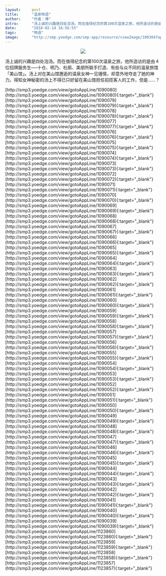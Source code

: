 ```yaml
---
layout:     post
title:      "温泉物语"
author:     "作者：博"
intro:      "汤上诚的兴趣是四处泡汤。而在值得纪念的第100次温泉之旅，他所造访的是由４位招牌服务生──十仓、明乃、杜鹃、美朋所联手打造、有些与众不同的温泉旅馆「美山馆」。汤上对在美山馆邂逅的温泉女神一见锺情，却意外地夺走了她的神力。得知女神秘密的汤上不得已只好留在美山馆担任招揽客人的工作，但是……？"
date:       "2018-02-14 16:56:55"
tags:       "物语"
image:      "http://smp.yoedge.com/smp-app/resource/viewImage/1003047appline.png"
---
```

<div style="text-align: center">
<p><img src="http://smp.yoedge.com/smp-app/resource/viewImage/1003047appline.png"/></p>
</div>
<p class="post-meta">
<span>汤上诚的兴趣是四处泡汤。而在值得纪念的第100次温泉之旅，他所造访的是由４位招牌服务生──十仓、明乃、杜鹃、美朋所联手打造、有些与众不同的温泉旅馆「美山馆」。汤上对在美山馆邂逅的温泉女神一见锺情，却意外地夺走了她的神力。得知女神秘密的汤上不得已只好留在美山馆担任招揽客人的工作，但是……？</span>
</p>
[http://smp3.yoedge.com/view/gotoAppLine/1090080](http://smp3.yoedge.com/view/gotoAppLine/1090080){:target="_blank"}
[http://smp3.yoedge.com/view/gotoAppLine/1090079](http://smp3.yoedge.com/view/gotoAppLine/1090079){:target="_blank"}
[http://smp3.yoedge.com/view/gotoAppLine/1090078](http://smp3.yoedge.com/view/gotoAppLine/1090078){:target="_blank"}
[http://smp3.yoedge.com/view/gotoAppLine/1090077](http://smp3.yoedge.com/view/gotoAppLine/1090077){:target="_blank"}
[http://smp3.yoedge.com/view/gotoAppLine/1090076](http://smp3.yoedge.com/view/gotoAppLine/1090076){:target="_blank"}
[http://smp3.yoedge.com/view/gotoAppLine/1090075](http://smp3.yoedge.com/view/gotoAppLine/1090075){:target="_blank"}
[http://smp3.yoedge.com/view/gotoAppLine/1090074](http://smp3.yoedge.com/view/gotoAppLine/1090074){:target="_blank"}
[http://smp3.yoedge.com/view/gotoAppLine/1090073](http://smp3.yoedge.com/view/gotoAppLine/1090073){:target="_blank"}
[http://smp3.yoedge.com/view/gotoAppLine/1090072](http://smp3.yoedge.com/view/gotoAppLine/1090072){:target="_blank"}
[http://smp3.yoedge.com/view/gotoAppLine/1090071](http://smp3.yoedge.com/view/gotoAppLine/1090071){:target="_blank"}
[http://smp3.yoedge.com/view/gotoAppLine/1090070](http://smp3.yoedge.com/view/gotoAppLine/1090070){:target="_blank"}
[http://smp3.yoedge.com/view/gotoAppLine/1090069](http://smp3.yoedge.com/view/gotoAppLine/1090069){:target="_blank"}
[http://smp3.yoedge.com/view/gotoAppLine/1090068](http://smp3.yoedge.com/view/gotoAppLine/1090068){:target="_blank"}
[http://smp3.yoedge.com/view/gotoAppLine/1090067](http://smp3.yoedge.com/view/gotoAppLine/1090067){:target="_blank"}
[http://smp3.yoedge.com/view/gotoAppLine/1090066](http://smp3.yoedge.com/view/gotoAppLine/1090066){:target="_blank"}
[http://smp3.yoedge.com/view/gotoAppLine/1090065](http://smp3.yoedge.com/view/gotoAppLine/1090065){:target="_blank"}
[http://smp3.yoedge.com/view/gotoAppLine/1090064](http://smp3.yoedge.com/view/gotoAppLine/1090064){:target="_blank"}
[http://smp3.yoedge.com/view/gotoAppLine/1090063](http://smp3.yoedge.com/view/gotoAppLine/1090063){:target="_blank"}
[http://smp3.yoedge.com/view/gotoAppLine/1090062](http://smp3.yoedge.com/view/gotoAppLine/1090062){:target="_blank"}
[http://smp3.yoedge.com/view/gotoAppLine/1090061](http://smp3.yoedge.com/view/gotoAppLine/1090061){:target="_blank"}
[http://smp3.yoedge.com/view/gotoAppLine/1090060](http://smp3.yoedge.com/view/gotoAppLine/1090060){:target="_blank"}
[http://smp3.yoedge.com/view/gotoAppLine/1090059](http://smp3.yoedge.com/view/gotoAppLine/1090059){:target="_blank"}
[http://smp3.yoedge.com/view/gotoAppLine/1090058](http://smp3.yoedge.com/view/gotoAppLine/1090058){:target="_blank"}
[http://smp3.yoedge.com/view/gotoAppLine/1090057](http://smp3.yoedge.com/view/gotoAppLine/1090057){:target="_blank"}
[http://smp3.yoedge.com/view/gotoAppLine/1090056](http://smp3.yoedge.com/view/gotoAppLine/1090056){:target="_blank"}
[http://smp3.yoedge.com/view/gotoAppLine/1090055](http://smp3.yoedge.com/view/gotoAppLine/1090055){:target="_blank"}
[http://smp3.yoedge.com/view/gotoAppLine/1090054](http://smp3.yoedge.com/view/gotoAppLine/1090054){:target="_blank"}
[http://smp3.yoedge.com/view/gotoAppLine/1090053](http://smp3.yoedge.com/view/gotoAppLine/1090053){:target="_blank"}
[http://smp3.yoedge.com/view/gotoAppLine/1090052](http://smp3.yoedge.com/view/gotoAppLine/1090052){:target="_blank"}
[http://smp3.yoedge.com/view/gotoAppLine/1090051](http://smp3.yoedge.com/view/gotoAppLine/1090051){:target="_blank"}
[http://smp3.yoedge.com/view/gotoAppLine/1090050](http://smp3.yoedge.com/view/gotoAppLine/1090050){:target="_blank"}
[http://smp3.yoedge.com/view/gotoAppLine/1090049](http://smp3.yoedge.com/view/gotoAppLine/1090049){:target="_blank"}
[http://smp3.yoedge.com/view/gotoAppLine/1090048](http://smp3.yoedge.com/view/gotoAppLine/1090048){:target="_blank"}
[http://smp3.yoedge.com/view/gotoAppLine/1090047](http://smp3.yoedge.com/view/gotoAppLine/1090047){:target="_blank"}
[http://smp3.yoedge.com/view/gotoAppLine/1090046](http://smp3.yoedge.com/view/gotoAppLine/1090046){:target="_blank"}
[http://smp3.yoedge.com/view/gotoAppLine/1090045](http://smp3.yoedge.com/view/gotoAppLine/1090045){:target="_blank"}
[http://smp3.yoedge.com/view/gotoAppLine/1090044](http://smp3.yoedge.com/view/gotoAppLine/1090044){:target="_blank"}
[http://smp3.yoedge.com/view/gotoAppLine/1090043](http://smp3.yoedge.com/view/gotoAppLine/1090043){:target="_blank"}
[http://smp3.yoedge.com/view/gotoAppLine/1090042](http://smp3.yoedge.com/view/gotoAppLine/1090042){:target="_blank"}
[http://smp3.yoedge.com/view/gotoAppLine/1090041](http://smp3.yoedge.com/view/gotoAppLine/1090041){:target="_blank"}
[http://smp3.yoedge.com/view/gotoAppLine/1090040](http://smp3.yoedge.com/view/gotoAppLine/1090040){:target="_blank"}
[http://smp3.yoedge.com/view/gotoAppLine/1090039](http://smp3.yoedge.com/view/gotoAppLine/1090039){:target="_blank"}
[http://smp3.yoedge.com/view/gotoAppLine/1123860](http://smp3.yoedge.com/view/gotoAppLine/1123860){:target="_blank"}
[http://smp3.yoedge.com/view/gotoAppLine/1123859](http://smp3.yoedge.com/view/gotoAppLine/1123859){:target="_blank"}
[http://smp3.yoedge.com/view/gotoAppLine/1123858](http://smp3.yoedge.com/view/gotoAppLine/1123858){:target="_blank"}
[http://smp3.yoedge.com/view/gotoAppLine/1123857](http://smp3.yoedge.com/view/gotoAppLine/1123857){:target="_blank"}


